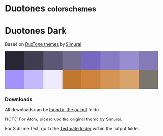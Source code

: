 # Duotones <small>colorschemes</small>

# Duotones Dark
Based on [DuoTone themes](http://simurai.com/projects/2016/01/01/duotone-themes/) by [Simurai](http://simurai.com/)

<svg version="1.1" xmlns="http://www.w3.org/2000/svg" xmlns:xlink="http://www.w3.org/1999/xlink" viewBox="0 0 1200 300"><g> <rect x="0" y="0" width="150" height="150" fill="#2a2734" /> <rect x="150" y="0" width="150" height="150" fill="#413d51" /> <rect x="300" y="0" width="150" height="150" fill="#5c5874" /> <rect x="450" y="0" width="150" height="150" fill="#746e91" /> <rect x="600" y="0" width="150" height="150" fill="#7769bf" /> <rect x="750" y="0" width="150" height="150" fill="#877bc6" /> <rect x="900" y="0" width="150" height="150" fill="#988dce" /> <rect x="1050" y="0" width="150" height="150" fill="#857ab8" /> <rect x="0" y="150" width="150" height="150" fill="#a391fd" /> <rect x="150" y="150" width="150" height="150" fill="#c4b8fe" /> <rect x="300" y="150" width="150" height="150" fill="#eeebff" /> <rect x="450" y="150" width="150" height="150" fill="#c07830" /> <rect x="600" y="150" width="150" height="150" fill="#ce853b" /> <rect x="750" y="150" width="150" height="150" fill="#d49454" /> <rect x="900" y="150" width="150" height="150" fill="#daa36c" /> <rect x="1050" y="150" width="150" height="150" fill="#7c756e" /> </g></svg>

### Downloads
All downloads can be [found in the output](https://github.com/atelierbram/syntax-highlighting/tree/master/duotones/output/) folder.

NOTE: For Atom, please use [the original theme](https://atom.io/themes/search?utf8=%E2%9C%93&q=keyword:duotone) by [Simurai](https://atom.io/users/simurai).

For Sublime Text, go to the [Textmate folder](https://github.com/atelierbram/syntax-highlighting/tree/master/duotones/output/textmate) within the output folder.
